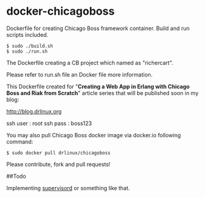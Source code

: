docker-chicagoboss
==================

Dockerfile for creating Chicago Boss framework container. Build and run scripts included.

	$ sudo ./build.sh
	$ sudo ./run.sh


The Dockerfile creating a CB project which named as "richercart". 

Please refer to run.sh file an Docker file more information.

This Dockerfile created for "**Creating a Web App in Erlang with Chicago Boss and Riak from Scratch**" article series that will be published soon in my blog:

http://blog.drlinux.org

ssh user : root
ssh pass : boss123

You may also pull Chicago Boss docker image via docker.io following command:

	$ sudo docker pull drlinux/chicagoboss
	
Please contribute, fork and pull requests!

##Todo

Implementing [supervisord](http://supervisord.org) or something like that.





